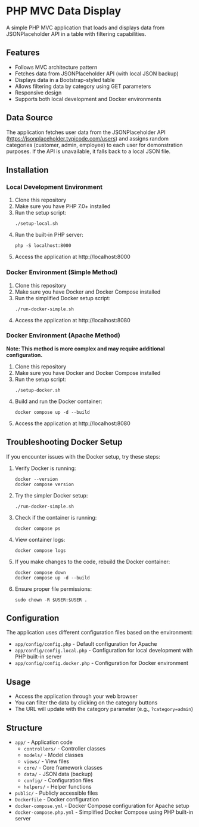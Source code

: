 # PHP MVC Data Display

A simple PHP MVC application that loads and displays data from JSONPlaceholder API in a table with filtering capabilities.

## Features

- Follows MVC architecture pattern
- Fetches data from JSONPlaceholder API (with local JSON backup)
- Displays data in a Bootstrap-styled table
- Allows filtering data by category using GET parameters
- Responsive design
- Supports both local development and Docker environments

## Data Source

The application fetches user data from the JSONPlaceholder API (https://jsonplaceholder.typicode.com/users) and assigns random categories (customer, admin, employee) to each user for demonstration purposes. If the API is unavailable, it falls back to a local JSON file.

## Installation

### Local Development Environment

1. Clone this repository
2. Make sure you have PHP 7.0+ installed
3. Run the setup script:
   ```
   ./setup-local.sh
   ```
4. Run the built-in PHP server:
   ```
   php -S localhost:8000
   ```
5. Access the application at http://localhost:8000

### Docker Environment (Simple Method)

1. Clone this repository
2. Make sure you have Docker and Docker Compose installed
3. Run the simplified Docker setup script:
   ```
   ./run-docker-simple.sh
   ```
4. Access the application at http://localhost:8080

### Docker Environment (Apache Method)

**Note: This method is more complex and may require additional configuration.**

1. Clone this repository
2. Make sure you have Docker and Docker Compose installed
3. Run the setup script:
   ```
   ./setup-docker.sh
   ```
4. Build and run the Docker container:
   ```
   docker compose up -d --build
   ```
5. Access the application at http://localhost:8080

## Troubleshooting Docker Setup

If you encounter issues with the Docker setup, try these steps:

1. Verify Docker is running:
   ```
   docker --version
   docker compose version
   ```

2. Try the simpler Docker setup:
   ```
   ./run-docker-simple.sh
   ```

3. Check if the container is running:
   ```
   docker compose ps
   ```

4. View container logs:
   ```
   docker compose logs
   ```

5. If you make changes to the code, rebuild the Docker container:
   ```
   docker compose down
   docker compose up -d --build
   ```

6. Ensure proper file permissions:
   ```
   sudo chown -R $USER:$USER .
   ```

## Configuration

The application uses different configuration files based on the environment:

- `app/config/config.php` - Default configuration for Apache
- `app/config/config.local.php` - Configuration for local development with PHP built-in server
- `app/config/config.docker.php` - Configuration for Docker environment

## Usage

- Access the application through your web browser
- You can filter the data by clicking on the category buttons
- The URL will update with the category parameter (e.g., `?category=admin`)

## Structure

- `app/` - Application code
  - `controllers/` - Controller classes
  - `models/` - Model classes
  - `views/` - View files
  - `core/` - Core framework classes
  - `data/` - JSON data (backup)
  - `config/` - Configuration files
  - `helpers/` - Helper functions
- `public/` - Publicly accessible files
- `Dockerfile` - Docker configuration
- `docker-compose.yml` - Docker Compose configuration for Apache setup
- `docker-compose.php.yml` - Simplified Docker Compose using PHP built-in server 